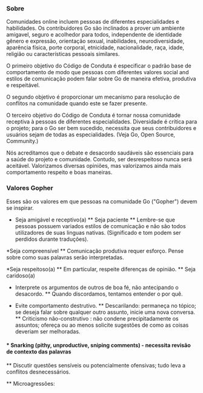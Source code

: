 ### Sobre
Comunidades online incluem pessoas de diferentes especialidades e habilidades. Os contribuidores Go são inclinados a prover um ambiente amigavel, 
seguro e acolhedor para todos, independente de identidade gênero e expressão, orientação sexual, inabilidades, neurodiversidade, aparência física,
porte corporal, etnicidade, nacionalidade, raça, idade, religião ou características pessoais similares.

O primeiro objetivo do Código de Conduta é especificar o padrão base de comportamento de modo que pessoas com diferentes valores social and estilos
de comunicação podem falar sobre Go de maneira efetiva, produtiva e respeitável.

O segundo objetivo é proporcionar um mecanismo para resolução de conflitos na comunidade quando este se fazer presente.

O terceiro objetivo do Código de Conduta é tornar nossa comunidade receptiva à pessoas de diferentes especialidades. Diversidade é crítica para o projeto; 
para o Go ser bem sucedido, necessita que seus contribuidores e usuários sejam de todas as especialidades. (Veja Go, Open Source, Community.)

Nós acreditamos que o debate e desacordo saudáveis são essenciais para a saúde do projeto e comunidade. Contudo, ser desrespeitoso nunca será aceitável. Valorizamos diversas opiniões,
mas valorizamos ainda mais comportamento respeito e boas maneiras.

### Valores Gopher

Esses são os valores em que pessoas na comunidade Go ("Gopher") devem se inspirar.

* Seja amigável e receptivo(a)
** Seja paciente
** Lembre-se que pessoas possuem variados estilos de comunicação e não são todos utilizadores de suas linguas nativas. (Significado e tom podem ser perdidos durante traduções).

*Seja compreensível
** Comunicação produtiva requer esforço. Pense sobre como suas palavras serão interpretadas.

*Seja respeitoso(a)
** Em particular, respeite diferenças de opinião.
** Seja caridoso(a)

* Interprete os argumentos de outros de boa fé, não antecipando o desacordo.
** Quando discordamos, tentamos entender o por quê.

* Evite comportamento destrutivo.
** Descarilando: permaneça no tópico; se deseja falar sobre qualquer outro assunto, inicie uma nova conversa.
** Criticismo não-construtivo : não condene precipitadamente os assuntos; ofereça ou ao menos solicite sugestões de como as coisas deveriam ser melhoradas.

#### * Snarking (pithy, unproductive, sniping comments) - necessita revisão de contexto das palavras
** Discutir questões sensíveis  ou potencialmente ofensivas; tudo leva a conflitos desnecessários.

** Microagressões: 

